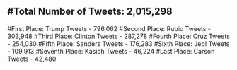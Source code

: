 #Total Number of Tweets: 2,015,298 
---
#First Place: Trump Tweets - 796,062
#Second Place: Rubio Tweets - 303,948
#Third Place: Clinton Tweets - 287,278
#Fourth Place: Cruz Tweets - 254,030
#Fifth Place: Sanders Tweets - 176,283
#Sixth Place: Jeb! Tweets - 109,913
#Seventh Place: Kasich Tweets - 46,224
#Last Place: Carson Tweets - 42,480
